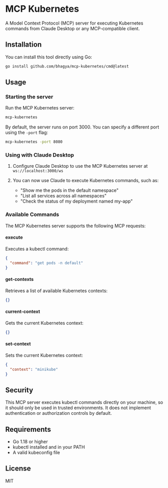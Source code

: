 # MCP Kubernetes

A Model Context Protocol (MCP) server for executing Kubernetes commands from Claude Desktop or any MCP-compatible client.

## Installation

You can install this tool directly using Go:

```bash
go install github.com/bhagya/mcp-kubernetes/cmd@latest
```

## Usage

### Starting the server

Run the MCP Kubernetes server:

```bash
mcp-kubernetes
```

By default, the server runs on port 3000. You can specify a different port using the `-port` flag:

```bash
mcp-kubernetes -port 8080
```

### Using with Claude Desktop

1. Configure Claude Desktop to use the MCP Kubernetes server at `ws://localhost:3000/ws`

2. You can now use Claude to execute Kubernetes commands, such as:
   - "Show me the pods in the default namespace"
   - "List all services across all namespaces"
   - "Check the status of my deployment named my-app"

### Available Commands

The MCP Kubernetes server supports the following MCP requests:

#### execute

Executes a kubectl command:

```json
{
  "command": "get pods -n default"
}
```

#### get-contexts

Retrieves a list of available Kubernetes contexts:

```json
{}
```

#### current-context

Gets the current Kubernetes context:

```json
{}
```

#### set-context

Sets the current Kubernetes context:

```json
{
  "context": "minikube"
}
```

## Security

This MCP server executes kubectl commands directly on your machine, so it should only be used in trusted environments. It does not implement authentication or authorization controls by default.

## Requirements

- Go 1.18 or higher
- kubectl installed and in your PATH
- A valid kubeconfig file

## License

MIT
